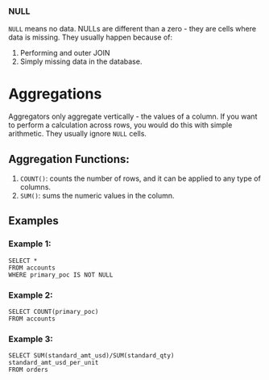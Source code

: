 ### NULL
`NULL` means no data. NULLs are different than a zero - they are cells where data is missing. They usually happen because of:
1. Performing and outer JOIN
2. Simply missing data in the database.

# Aggregations
Aggregators only aggregate vertically - the values of a column. If you want to perform a calculation across rows, you would do this with simple arithmetic. They usually ignore `NULL` cells.
## Aggregation Functions:
1. `COUNT()`: counts the number of rows, and it can be applied to any type of columns.
2. `SUM()`: sums the numeric values in the column.


## Examples
### Example 1:
    SELECT *
    FROM accounts
    WHERE primary_poc IS NOT NULL

### Example 2:
    SELECT COUNT(primary_poc)
    FROM accounts

### Example 3:
    SELECT SUM(standard_amt_usd)/SUM(standard_qty) standard_amt_usd_per_unit
    FROM orders
